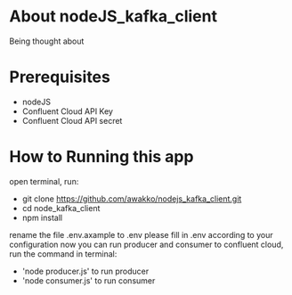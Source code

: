 # About nodeJS_kafka_client
Being thought about


# Prerequisites
- nodeJS
- Confluent Cloud API Key 
- Confluent Cloud API secret

# How to Running this app
open terminal, run:

- git clone https://github.com/awakko/nodejs_kafka_client.git
- cd node_kafka_client
- npm install

rename the file .env.axample to .env
please fill in .env according to your configuration
now you can run producer and consumer to confluent cloud, run the command in terminal:

- 'node producer.js' to run producer
- 'node consumer.js' to run consumer
